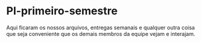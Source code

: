 # PI-primeiro-semestre


Aqui ficaram os nossos arquivos, entregas semanais e qualquer outra coisa que seja conveniente que os demais membros da equipe vejam e interajam.